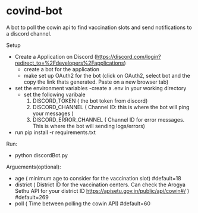 # covind-bot
A bot to poll the cowin api to find vaccination slots and send notifications to a discord channel.


Setup 
- Create a Application on Discord (https://discord.com/login?redirect_to=%2Fdevelopers%2Fapplications)
  - create a bot for the application
  - make set up OAuth2 for the bot (click on OAuth2, select bot and the copy the link thats generated. Paste on a new browser tab)
- set the environment variables 
    -create a .env in your working directory 
    - set the following varibale 
      1) DISCORD_TOKEN ( the bot token from discord)
      2) DISCORD_CHANNEL ( Channel ID: this is where the bot will ping your messages )
      3) DISCORD_ERROR_CHANNEL ( Channel ID for error messages. This is where the bot will sending logs/errors) 
- run pip install -r requirements.txt 


Run:
- python discordBot.py 

Arguements(optional): 
  - age ( minimum age to consider for the vaccination slot) #default=18
  - district ( District ID for the vaccination centers. Can check the Arogya Sethu API for your district ID https://apisetu.gov.in/public/api/cowin#/ ) #default=269
  - poll ( Time between polling the cowin API) #default=60
      

